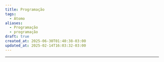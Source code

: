 ```yaml
---
title: Programação
tags:
  - Átomo
aliases:
  - Programação
  - programação
draft: true
created_at: 2025-06-30T01:40:38-03:00
updated_at: 2025-02-14T16:03:32-03:00
---
```



---

